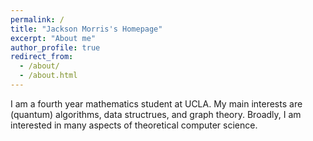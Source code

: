 ```yaml
---
permalink: /
title: "Jackson Morris's Homepage"
excerpt: "About me"
author_profile: true
redirect_from: 
  - /about/
  - /about.html
---
```

I am a fourth year mathematics student at UCLA. My main interests are (quantum) algorithms, data structrues, and graph theory. Broadly, I am interested in many aspects of theoretical computer science.
